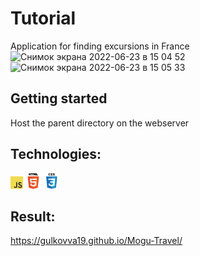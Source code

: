 # Tutorial

Application for finding excursions in France
<img width="700" alt="Снимок экрана 2022-06-23 в 15 04 52" src="https://user-images.githubusercontent.com/91186108/175294552-94954cb7-49d0-4650-bafc-1662c2ae4703.png">
<img width="700" alt="Снимок экрана 2022-06-23 в 15 05 33" src="https://user-images.githubusercontent.com/91186108/175294660-a79402d7-f30b-40c0-a0e5-1fd58233bae1.png">

## Getting started
Host the parent directory on the webserver
  
## Technologies:
<code><img height="20" src="https://raw.githubusercontent.com/github/explore/80688e429a7d4ef2fca1e82350fe8e3517d3494d/topics/javascript/javascript.png"></code>
<code><img height="25" src="https://raw.githubusercontent.com/github/explore/80688e429a7d4ef2fca1e82350fe8e3517d3494d/topics/html/html.png"></code>
<code><img height="25" src="https://raw.githubusercontent.com/github/explore/80688e429a7d4ef2fca1e82350fe8e3517d3494d/topics/css/css.png"></code>

## Result:
https://gulkovva19.github.io/Mogu-Travel/
